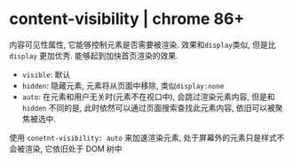 # content-visibility | chrome 86+

内容可见性属性, 它能够控制元素是否需要被渲染. 效果和`display`类似, 但是比`display` 更加优秀. 能够起到加快首页渲染的效果.

- `visible`: 默认
- `hidden`: 隐藏元素, 元素将从页面中移除, 类似`display:none`
- `auto`: 在元素和用户无关时(元素不在视口中), 会跳过渲染元素内容, 但是和 `hidden` 不同的是, 此时依然可以通过页面搜索查找此元素内容, 依旧可以被聚焦被选中.

使用 `conetnt-visibility: auto` 来加速渲染元素, 处于屏幕外的元素只是样式不会被渲染, 它依旧处于 DOM 树中
